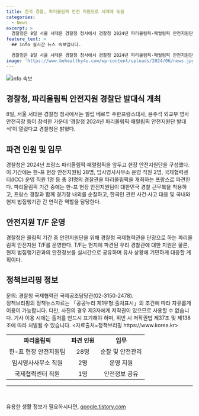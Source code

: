 ```yaml
---
title: 한국 경찰, 파리올림픽 안전 지원으로 세계에 도움
categories:
  - News
excerpt: >
  경찰청은 8일 서울 서대문 경찰청 청사에서 경찰청 2024년 파리올림픽·패럴림픽 안전지원단 발대식을 개최했다. 2024년 파리올림픽·패럴림픽을 앞두고, 한프 현장 안전지원팀 31명을 파견하며 안전활동을 지원할 예정이다. 이번 파리 안전지원팀 파견은 대규모 경찰관을 파견하는 첫 사례로, 현지 안전지원 T/F를 운영하여 안전정보를 실시간 공유하고 대응할 예정이다.
feature_text: >
  ## info 실시간 뉴스 속보입니다.

  경찰청은 8일 서울 서대문 경찰청 청사에서 경찰청 2024년 파리올림픽·패럴림픽 안전지원단 발대식을 개최했다. 2024년 파리올림픽·패럴림픽을 앞두고, 한프 현장 안전지원팀 31명을 파견하며 안전활동을 지원할 예정이다. 이번 파리 안전지원팀 파견은 대규모 경찰관을 파견하는 첫 사례로, 현지 안전지원 T/F를 운영하여 안전정보를 실시간 공유하고 대응할 예정이다.
image: 'https://www.behealthy4u.com/wp-content/uploads/2024/06/news.jpg'
---
```


<p><img src="https://www.behealthy4u.com/wp-content/uploads/2024/06/news.jpg" alt="info 속보" /></p>

<h2 data-ke-size="size26">경찰청, 파리올림픽 안전지원 경찰단 발대식 개최</h2>

<p data-ke-size="size16">8일, 서울 서대문 경찰청 청사에서는 필립 베르투 주한프랑스대사, 윤주석 외교부 영사안전국장 등이 참석한 가운데 ‘경찰청 2024년 파리올림픽·패럴림픽 안전지원단 발대식’이 열렸다고 경찰청은 밝혔다.</p>

<h2 data-ke-size="size24">파견 인원 및 임무</h2>

<p data-ke-size="size16">경찰청은 2024년 프랑스 파리올림픽·패럴림픽을 앞두고 현장 안전지원단을 구성했다. 이 기간에는 한-프 현장 안전지원팀 28명, 임시영사사무소 운영 직원 2명, 국제협력센터(ICC) 운영 직원 1명 등 총 31명의 경찰관을 파리올림픽을 개최하는 프랑스로 파견한다. 파리올림픽 기간 중에는 한-프 현장 안전지원팀이 대한민국 경찰 근무복을 착용하고, 프랑스 경찰과 함께 경기장 내외를 순찰하고, 한국인 관련 사건·사고 대응 및 국내와 현지 법집행기관 간 연락관 역할을 담당한다.</p>

<h2 data-ke-size="size24">안전지원 T/F 운영</h2>

<p data-ke-size="size16">경찰청은 올림픽 기간 중 안전지원단을 위해 경찰청 국제협력관을 단장으로 하는 파리올림픽 안전지원 T/F를 운영한다. T/F는 현지에 파견된 우리 경찰관에 대한 지원은 물론, 현지 법집행기관과의 안전정보를 실시간으로 공유하며 유사 상황에 기민하게 대응할 계획이다.</p>

<h2 data-ke-size="size24">정책브리핑 정보</h2>

<p data-ke-size="size16">문의: 경찰청 국제협력관 국제공조담당관(02-3150-2478). <br>정책브리핑의 정책뉴스자료는 「공공누리 제1유형:출처표시」의 조건에 따라 자유롭게 이용이 가능합니다. 다만, 사진의 경우 제3자에게 저작권이 있으므로 사용할 수 없습니다. 기사 이용 시에는 출처를 반드시 표기해야 하며, 위반 시 저작권법 제37조 및 제138조에 따라 처벌될 수 있습니다. <자료출처=정책브리핑 https://www.korea.kr></p>

<table>
    <tr>
        <td style="text-align: center; height: 17px;"><b>파리올림픽</b></td>
        <td style="text-align: center; height: 17px;"><b>파견 인원</b></td>
        <td style="text-align: center; height: 17px;"><b>임무</b></td>
    </tr>
    <tr>
        <td style="text-align: center; height: 17px;">한-프 현장 안전지원팀</td>
        <td style="text-align: center; height: 17px;">28명</td>
        <td style="text-align: center; height: 17px;">순찰 및 안전관리</td>
    </tr>
    <tr>
        <td style="text-align: center; height: 17px;">임시영사사무소 직원</td>
        <td style="text-align: center; height: 17px;">2명</td>
        <td style="text-align: center; height: 17px;">운영 지원</td>
    </tr>
    <tr>
        <td style="text-align: center; height: 17px;">국제협력센터 직원</td>
        <td style="text-align: center; height: 17px;">1명</td>
        <td style="text-align: center; height: 17px;">안전정보 공유</td>
    </tr>
</table>

<hr>

<p data-ke-size="size16">&nbsp;</p>
유용한 생활 정보가 필요하시다면, <a href="https://qoogle.tistory.com" rel="dofollow">qoogle.tistory.com</a>


